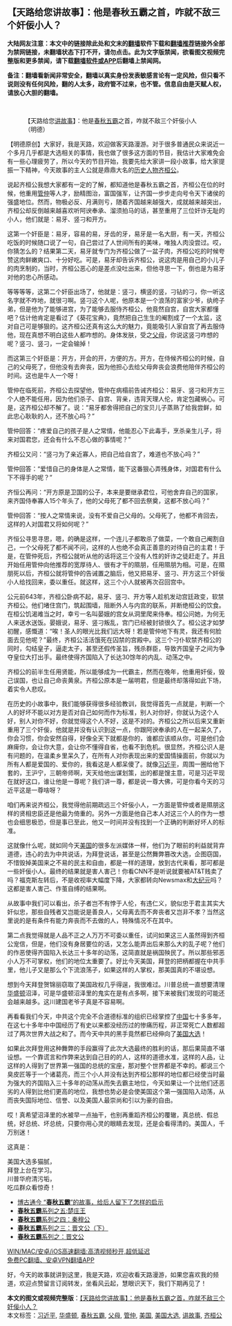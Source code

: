  <h2>【天路给您讲故事】：他是春秋五霸之首，咋就不敌三个奸佞小人？</h2> <p class="notice"><b>大陆网友注意：本文中的链接除此处和文末的<a href="https://github.com/bannedbook/fanqiang" >翻墙</a>软件下载和<a href="https://github.com/killgcd/justmysocks/blob/master/README.md">翻墙推荐</a>链接外全部为禁网链接，未翻墙状态下打不开，请勿点击。此为文字版禁闻，欲看图文视频完整版和更多禁闻，请下载<a href="https://github.com/bannedbook/fanqiang">翻墙软件或APP</a>后翻墙上禁闻网。</p><p>备注：翻墙看新闻非常安全，翻墙以真实身份发表敏感言论有一定风险，但只看不说则没有任何风险，翻的人太多，政府管不过来，也不管。信息自由是天赋人权，请放心大胆的翻墙。</b></p>  <div class="entry"> <br /> <figure><figcaption class="wp-caption-text">【天路给您<a href="https://www.bannedbook.org/bnews/tag/%E8%AE%B2%E6%95%85%E4%BA%8B/" class="st_tag internal_tag" rel="tag" title="标签 讲故事 下的日志">讲故事</a>】：他是<a href="https://www.bannedbook.org/bnews/tag/%e6%98%a5%e7%a7%8b%e4%ba%94%e9%9c%b8/" class="st_tag internal_tag" rel="tag" title="标签 春秋五霸 下的日志">春秋五霸</a>之首，咋就不敌三个奸佞小人（明德）</figcaption></figure> <p>【明德原创】大家好，我是天路，欢迎做客天路漫游。对于很多普通民众来说近一个多月几乎都是大选相关的事情，我也做了很多这方面的节目，我估计大家难免会有一些心理疲劳了，所以今天的节目开始，我要先给大家讲一段小故事，给大家提振一下精神，今天故事的主人公就是鼎鼎大名的<span class='wp_keywordlink'><a href="https://www.bannedbook.org/forum32/" title="中国历史人物真相" target="_blank">历史人物</a></span><a href="https://www.bannedbook.org/bnews/tag/%e9%bd%90%e6%a1%93%e5%85%ac/" class="st_tag internal_tag" rel="tag" title="标签 齐桓公 下的日志">齐桓公</a>。</p> <p></p> <p></p> <p>说起齐桓公我想大家都有一定的了解，都知道他是春秋五霸之首，齐桓公在位的时候，他重用<a href="https://www.bannedbook.org/bnews/tag/%e7%ae%a1%e4%bb%b2/" class="st_tag internal_tag" rel="tag" title="标签 管仲 下的日志">管仲</a>等人才，励精图治，富国强军，让齐国一步步走向号令天下诸侯的强盛地位。然而，物极必反、月满则亏，随着齐国越来越强大，成就越来越突出，齐桓公却反倒越来越喜欢听阿谀奉承、溜须拍马的话，甚至重用了三位奸诈无耻的小人，他们就是：易牙、竖刁和开方。</p> <p>这第一个奸臣是：易牙，容易的易，牙齿的牙，易牙是一名大厨，有一天，齐桓公吃饭的时候随口说了一句，自己尝过了人世间所有的美味，唯独人肉没尝过。哎，你猜怎么的？结果第二天，易牙就专门为齐桓公做了一盆子肉，齐桓公吃的时候夸赞这肉鲜嫩爽口、十分好吃。可是，易牙却告诉齐桓公，说这肉是用自己的小儿子的肉烹制的，当时，齐桓公恶心的是差点没吐出来，但他寻思一下，倒也是为易牙对他的忠心所感动。</p> <p>等等等等，这第二个奸臣出场了，他就是：竖刁，横竖的竖，刁钻的刁，你一听这名字就不咋地，就很刁啊。竖刁这个人呢，他原本是一个浪荡的富家少爷，纨绔子弟，但是他为了能够进宫，为了能够去服侍齐桓公，他竟然自宫，自宫大家都懂吧？估计他肯定是看过了《葵花宝典》，竟然把自己生生的阉割成了一个太监，这对自己可是够狠的。这齐桓公还真有这么大的魅力，竟能吸引人家自宫了再去服侍他，现在真想不明白这些人都咋想的。身体发肤，受之<a href="https://www.bannedbook.org/bnews/tag/%e7%88%b6%e6%af%8d/" class="st_tag internal_tag" rel="tag" title="标签 父母 下的日志">父母</a>，你说这竖刁咋想的呢？竖刁、竖刁，一定会输掉！</p> <p>而这第三个奸臣是：开方，开会的开，方便的方。开方，在侍候齐桓公的时候，自己的父母死了，但他没有去奔丧，因为他担心去给父母奔丧会浪费他陪伴齐桓公的时间。这也是牛人一个呀！</p>  <p>管仲在临死前，齐桓公去探望他，管仲在病榻前告诫齐桓公：易牙、竖刁和开方三个人绝不能任用，因为他们杀子、自宫、背亲，违背天理人伦，肯定包藏祸心。可是，这齐桓公却不解了。说：“易牙都舍得把自己的宝贝儿子蒸熟了给我尝鲜，如此忠心耿耿的人，还不放心吗？”</p> <p>管仲回答：“疼爱自己的孩子是人之常情，他能忍心下此毒手，烹杀亲生儿子，将来对国君您，还会有什么不忍心做的事情呢？”</p> <p>齐桓公又问：“竖刁为了亲近寡人，把自己给自宫了，难道也不放心吗？”</p> <p>管仲回答：“爱惜自己的身体是人之常情，能下这番狠心弄残身体，对国君有什么下不得手的呢？”</p> <p>齐恒公再问：“开方原是卫国的公子，本来是要继承君位，可他舍弃自己的国家，来齐国侍奉寡人15个年头了，他的父母死了都不回去祭奠，这都不放心吗？”</p> <p>管仲回答：“按人之常情来说，没有不爱自己父母的。父母死了，他都不肯回去，这样的人对国君又将如何呢？”</p> <p>齐恒公寻思寻思，嗯，的确是这样，一个连儿子都敢杀了做菜，一个敢自己阉割自己，一个父母死了都不闻不问，这样的人也绝不会真正善意的对待自己的主君！于是，在管仲死后，齐桓公就听从他的话将这三个没有人性的奸诈之徒赶走了。并且开始任用管仲向他推荐的宽厚待人、很有才干的隰朋，任用隰朋为相。可是，在隰朋死以后，齐桓公就将管仲的告诫置之脑后，他又把易牙、竖刁、开方这三个奸佞小人给找回来，委以重任。就这样，这三个小人就被再次召回宫中。</p>  <p>公元前643年，齐桓公卧病不起，易牙、竖刁、开方等人趁机发动宫廷政变，软禁齐桓公。他们堵住宫门，筑起围墙，阻断外人与内宫的联系，并断绝桓公的饮食。在桓公饥渴难当之时，幸亏一名叫晏娥的宫女从洞里爬来侍奉。桓公问她，为何无人来送水送饭。晏娥说，易牙、竖刁叛乱，宫门已经被封锁很久了。桓公这才如梦初醒，感慨道：“唉！圣人的眼光比我们远大呀！若是管仲地下有灵，我还有何脸面去见他呢？”最终，齐桓公活活饿死在囚禁的宫殿中。这三个刁仆软禁齐桓公的同时，勾结皇子，逼走太子，甚至还假传圣旨，残杀群臣，导致齐国皇子之间为争夺皇位大打出手。最终使得齐国陷入了长达30馀年的内乱、动荡之中。</p> <p>齐桓公的前半生任用贤能，所以能够成为一代霸主，然而在晚年，他重用奸佞，毁己误国，也让自己命丧黄泉。齐桓公原本是一届明君，但是最终却落得如此下场，着实令人悲叹。</p> <p>在历史的小故事中，我们能够获得很多经验教训，我觉得首先一点就是，判断一个人的好坏不能以对方是否对自己如何而作为标准，别人对你好，你就认为这个人好，别人对你不好，你就觉得这个人不好，这是不对的。齐桓公之所以后来又重新重用了三个奸佞，他就是并没有认识到这一点，你跟阿谀奉承的人在一起呆久了，你会习惯，你会安然自得，好像全天下就都是你的，谁都应该顺从你，可是他们会麻痺你，会让你大意，会让你不懂得自省，也看不到危机。很显然，齐桓公识人是有问题的，在温柔乡里呆久了，在所有人对你表现出来的爱国情操面前，你就以为所有人都是爱国的、爱你的，我看这是人都呆傻了。就像<a href="https://www.bannedbook.org/bnews/tag/%e4%b9%a0%e8%bf%91%e5%b9%b3/" class="st_tag internal_tag" rel="tag" title="标签 习近平 下的日志">习近平</a>，周围一圈给他下套的，王沪宁，三朝帝师啊，天天给他出谋划策，出的都是馊主意，可是习近平现在就好这口，谁让他是一尊呢？我们讲一尊，都是说一尊大佛，可是你看今天的习近平这是一尊啥呀？</p> <p>咱们再来说齐桓公，我觉得他前期疏远三个奸佞小人，一方面是管仲或者是隰朋这样的贤相忠臣还是他最为倚重的。另外一方面是他自己本人对这三个人的作为一想也会细思极恐，但是事已至此，他又一时间并没有找到一个正确的判断好坏人的标准。</p> <p>这就像什么呢，就如同今天<a href="https://www.bannedbook.org/bnews/tag/%e7%be%8e%e5%9b%bd/" class="st_tag internal_tag" rel="tag" title="标签 美国 下的日志">美国</a>的很多左派媒体一样，他们为了眼前的利益就背弃道德，违心的去为中共说话，为拜登说话，甚至是公然舞弊篡改大选，企图窃国，不惜毁掉美国来之不易的民主和自由，都是一样的道理，放到古代来看，那可都是一些奸佞小人。最终的结果就是害人害己！你看CNN不是听说就要被AT&amp;T贱卖了吗？福克斯左转后，不是收视率大幅度下降，大家都转向Newsmax和<span class='wp_keywordlink_affiliate'><a href="http://www.epochtimes.com/" title="大纪元" target="_blank">大纪元</a></span>吗？这都是害人害己、作茧自缚的结果啊。</p> <p>从故事中我们可以看出，杀子者岂不有悖于人伦，有违仁义，貌似忠于君主其实大奸似忠，那些自残者又岂能说是善良人，父母离去而不奔丧者又岂非不孝？当然这里说的是有条件有能力奔丧而不去做的人，特殊情况不在其中。</p> <p>第二点我觉得就是人品不正之人万万不可委以重任，试问如果这三人虽然得到齐桓公宠信，但是，他们没有身居要位的话，又怎么能弄出后来那么大的乱子呢？他们的作恶使得齐国陷入长达三十多年的动荡，这简直就是祸国殃民了。所以那些邪恶小人万不可掌权，他们的地位太重要了。好比今天美国，拜登的把柄都握在中共手里，他儿子又是那么个下流浪荡子，如果这样的人掌权，那美国真的不堪设想。</p>  <p>想到今天拜登贺锦丽窃取了美国政权几乎得逞，我很难过。川普总统一直想要清理<a href="https://www.bannedbook.org/bnews/tag/%e5%8d%8e%e7%9b%9b%e9%a1%bf/" class="st_tag internal_tag" rel="tag" title="标签 华盛顿 下的日志">华盛顿</a>沼泽，可是华盛顿沼泽里的鬼实在是有点多啊，接下来被我们发现的可能还会越来越多。这川建国老爷子真是不容易啊。</p> <p>再看看我们今天，中共这个完全不合道德标准的组织已经掌控了<span class='wp_keywordlink_affiliate'><a href="https://www.bannedbook.org/" title="中国" target="_blank">中国</a></span>七十多多年，在这七十多年中中国经历了有史以来都没经历过的惨痛历程，非正常死亡人数都超过了两次世界大战之和了。而今天中共的黑手竟然都已经伸向了<a href="https://www.bannedbook.org/bnews/tag/%e7%be%8e%e5%9b%bd%e5%a4%a7%e9%80%89/" class="st_tag internal_tag" rel="tag" title="标签 美国大选 下的日志">美国大选</a>！</p> <p>如果此次拜登用这种舞弊的手段赢得了此次大选最终的胜利的话，那后果简直不堪设想。一个靠谎言和作弊来达到自己目的的人，这样的道德水准，这样的人品，让这样的人得到了世界第一强国的总统的宝座，那对整个世界都是不幸的。都说三个臭皮匠等于一个诸葛亮，而三个小人并没有达到齐桓公那样的地位都已经使当时最为强大的齐国陷入三十多年的动荡从而失去霸主地位，今天如果让一个比他们还恶劣的人得到比他们更高的地位，我想也势必是会使美国这个第一强国陷入动荡，从而丧失国际地位、信誉、以及美国人最崇尚和引以为豪的自由。</p> <p>哎！真希望沼泽里的水被早一点抽干，也别再重蹈齐桓公的覆辙，真总统、假总统，好总统、坏总统，只要你用心灵的眼睛去发现，还是会看得清的。美国人，千万别迷！</p> <p>这真是：</p> <p>美国大选多猫腻，<br /> 拜登上台在学习。<br /> 川普华府清污垢，<br /> 吃瓜群众看惊奇！</p> <ul class='op-related-articles' title='相关阅读'> <li><a href='https://www.bannedbook.org/bnews/cnnews/20190116/1064888.html' target='_blank'>博古通今 “<b>春秋五霸</b>”的故事，给后人留下了怎样的启示</a></li> <li><a href='https://www.bannedbook.org/bnews/lishi/20170404/740383.html' target='_blank'><b>春秋五霸</b>系列之五:楚庄王</a></li> <li><a href='https://www.bannedbook.org/bnews/lishi/20170328/737106.html' target='_blank'><b>春秋五霸</b>系列之四：秦穆公</a></li> <li><a href='https://www.bannedbook.org/bnews/lishi/20170321/733650.html' target='_blank'><b>春秋五霸</b>系列之三：晋文公（下）</a></li> <li><a href='https://www.bannedbook.org/bnews/lifebaike/20170315/730835.html' target='_blank'><b>春秋五霸</b>系列之：晋文公</a></li> </ul> <p class="texttj"> <a href="https://github.com/bannedbook/fanqiang/wiki/V2ray%E6%9C%BA%E5%9C%BA" target="_blank">WIN/MAC/安卓/iOS高速翻墙:高清视频秒开,超低延迟</a><br/> <a href="https://github.com/bannedbook/fanqiang/wiki/%E7%A6%81%E9%97%BB%E7%BD%91%E5%AE%89%E5%8D%93%E7%BF%BB%E5%A2%99%E6%96%B0%E9%97%BBAPP" target="_blank">免费PC翻墙、安卓VPN翻墙APP</a></p><p>好，今天的故事就讲到这里，我是天路，欢迎收​​看天路漫游，如果您喜欢我的频道，欢迎点赞留言订阅转发，坐看风云起，慧眼识天下，我们下期再见了！</p> <a name='sharetosocial'></a>       <div><b>本文的图文或视频完整版</b>：<a href='https://www.bannedbook.org/bnews/comments/20210116/1468821.html'>【天路给您讲故事】：他是春秋五霸之首，咋就不敌三个奸佞小人？</a></div>  </div><!--END ENTRY--> <div class="postfooter"> <div>本文标签：<a href="https://www.bannedbook.org/bnews/tag/%e4%b9%a0%e8%bf%91%e5%b9%b3/" rel="tag">习近平</a>, <a href="https://www.bannedbook.org/bnews/tag/%e5%8d%8e%e7%9b%9b%e9%a1%bf/" rel="tag">华盛顿</a>, <a href="https://www.bannedbook.org/bnews/tag/%e6%98%a5%e7%a7%8b%e4%ba%94%e9%9c%b8/" rel="tag">春秋五霸</a>, <a href="https://www.bannedbook.org/bnews/tag/%e7%88%b6%e6%af%8d/" rel="tag">父母</a>, <a href="https://www.bannedbook.org/bnews/tag/%e7%ae%a1%e4%bb%b2/" rel="tag">管仲</a>, <a href="https://www.bannedbook.org/bnews/tag/%e7%be%8e%e5%9b%bd/" rel="tag">美国</a>, <a href="https://www.bannedbook.org/bnews/tag/%e7%be%8e%e5%9b%bd%e5%a4%a7%e9%80%89/" rel="tag">美国大选</a>, <a href="https://www.bannedbook.org/bnews/tag/%E8%AE%B2%E6%95%85%E4%BA%8B/" rel="tag">讲故事</a>, <a href="https://www.bannedbook.org/bnews/tag/%e9%bd%90%e6%a1%93%e5%85%ac/" rel="tag">齐桓公</a></div>  </div><!--END POSTFOOTER--> 